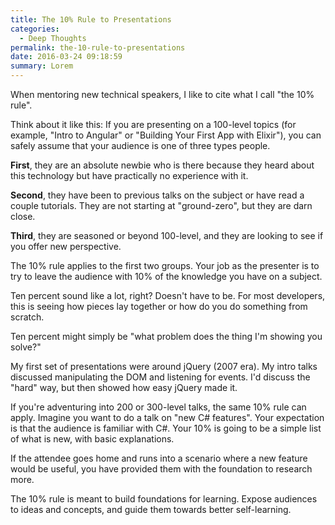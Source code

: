 ```yaml
---
title: The 10% Rule to Presentations
categories:
  - Deep Thoughts
permalink: the-10-rule-to-presentations
date: 2016-03-24 09:18:59
summary: Lorem
---
```


When mentoring new technical speakers, I like to cite what I call "the 10% rule".  

Think about it like this: If you are presenting on a 100-level topics (for example, "Intro to Angular" or "Building Your First App with Elixir"), you can safely assume that your audience is one of three types people.

**First**, they are an absolute newbie who is there because they heard about this technology but have practically no experience with it.

**Second**, they have been to previous talks on the subject or have read a couple tutorials.  They are not starting at "ground-zero", but they are darn close.

**Third**, they are seasoned or beyond 100-level, and they are looking to see if you offer new perspective.

The 10% rule applies to the first two groups.  Your job as the presenter is to try to leave the audience with 10% of the knowledge you have on a subject.  

Ten percent sound like a lot, right?  Doesn't have to be.  For most developers, this is seeing how pieces lay together or how do you do something from scratch.  

Ten percent might simply be "what problem does the thing I'm showing you solve?"

My first set of presentations were around jQuery (2007 era).  My intro talks discussed manipulating the DOM and listening for events.  I'd discuss the "hard" way, but then showed how easy jQuery made it.  

If you're adventuring into 200 or 300-level talks, the same 10% rule can apply.  Imagine you want to do a talk on "new C# features".  Your expectation is that the audience is familiar with C#.  Your 10% is going to be a simple list of what is new, with basic explanations.  

If the attendee goes home and runs into a scenario where a new feature would be useful, you have provided them with the foundation to research more.

The 10% rule is meant to build foundations for learning.  Expose audiences to ideas and concepts, and guide them towards better self-learning.  